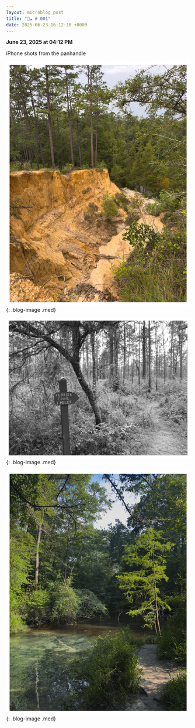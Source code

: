 ```yaml
---
layout: microblog_post
title: "🔵☁️ # 001"
date: 2025-06-23 16:12:10 +0000
---
```


**June 23, 2025 at 04:12 PM**

iPhone shots from the panhandle

![iphone-shots-from-the-panhandl](/assets/images/microblog/iphone-shots-from-the-panhandl-0.jpg){: .blog-image .med}

![iphone-shots-from-the-panhandl](/assets/images/microblog/iphone-shots-from-the-panhandl-1.jpg){: .blog-image .med}

![iphone-shots-from-the-panhandl](/assets/images/microblog/iphone-shots-from-the-panhandl-2.jpg){: .blog-image .med}